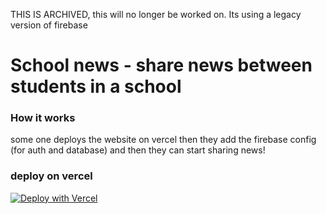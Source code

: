 THIS IS ARCHIVED, this will no longer be worked on. Its using a legacy version of firebase
# School news - share news between students in a school
### How it works
some one deploys the website on vercel then they add the firebase config (for auth and database) and then they can start sharing news!

### deploy on vercel
[![Deploy with Vercel](https://vercel.com/button)](https://vercel.com/new/clone?repository-url=https%3A%2F%2Fgithub.com%2FMhdtarek%2Fschoolnews&project-name=schoolnews-deploy&repo-name=schoolnews-deploy&demo-title=schoolnews&demo-description=share%20school%20news%20between%20users&demo-url=https%3A%2F%2Fschoolnews.vercel.app%2F)
